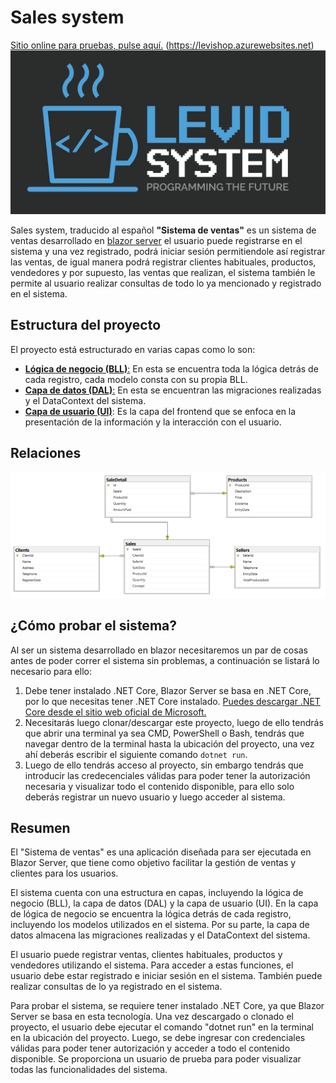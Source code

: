 # Sales system
[Sitio online para pruebas, pulse aquí.](http://levishop.azurewebsites.net "Sitio online para pruebas, pulse aquí.") (https://levishop.azurewebsites.net)
![](https://raw.githubusercontent.com/JaSsT20/SalesSyste_AP1_Levid/main/Extras/LogoSmall.jpg)

Sales system, traducido al español **"Sistema de ventas"** es un sistema de ventas desarrollado en [blazor server](httphttps://learn.microsoft.com/es-es/aspnet/core/blazor/hosting-models?view=aspnetcore-7.0#blazor-server:// "blazor server") el usuario puede registrarse en el sistema y una vez registrado, podrá iniciar sesión permitiendole así registrar las ventas, de igual manera podrá registrar clientes habituales, productos, vendedores y por supuesto, las ventas que realizan, el sistema también le permite al usuario realizar consultas de todo lo ya mencionado y registrado en el sistema.

## Estructura del proyecto
El proyecto está estructurado en varias capas como lo son:
- [**Lógica de negocio (BLL)**:](https://github.com/JaSsT20/SalesSyste_AP1_Levid/tree/main/BLL "Lógica de negocio (BLL):") En esta se encuentra toda la lógica detrás de cada registro, cada modelo consta con su propia BLL. 
- [ **Capa de datos (DAL)**:](https://github.com/JaSsT20/SalesSyste_AP1_Levid/tree/main/Data " Capa de datos (DAL):") En esta se encuentran las migraciones realizadas y el DataContext del sistema.
- [**Capa de usuario (UI)**](https://github.com/JaSsT20/SalesSyste_AP1_Levid/tree/main/Pages "Capa de usuario (UI)"): Es la capa del frontend que se enfoca en la presentación de la información y la interacción con el usuario. 
## Relaciones
![](https://raw.githubusercontent.com/JaSsT20/SalesSyste_AP1_Levid/main/Extras/DiagramaBD.png)

## ¿Cómo probar el sistema?
Al ser un sistema desarrollado en blazor necesitaremos un par de cosas antes de poder correr el sistema sin problemas, a continuación se listará lo necesario para ello:
1. Debe tener instalado .NET Core, Blazor Server se basa en .NET Core, por lo que necesitas tener .NET Core instalado. [Puedes descargar .NET Core desde el sitio web oficial de Microsoft.](https://dotnet.microsoft.com/en-us/download "Puedes descargar .NET Core desde el sitio web oficial de Microsoft.")
2. Necesitarás luego clonar/descargar este proyecto, luego de ello tendrás que abrir una terminal ya sea CMD, PowerShell o Bash, tendrás que navegar dentro de la terminal hasta la ubicación del proyecto, una vez ahí deberás escribir el siguiente comando `dotnet run`.
3. Luego de ello tendrás acceso al proyecto, sin embargo tendrás que introducir las credecenciales válidas para poder tener la autorización necesaria y visualizar todo el contenido disponible, para ello solo deberás registrar un nuevo usuario y luego acceder al sistema.

## Resumen
El "Sistema de ventas" es una aplicación diseñada para ser ejecutada en Blazor Server, que tiene como objetivo facilitar la gestión de ventas y clientes para los usuarios.

El sistema cuenta con una estructura en capas, incluyendo la lógica de negocio (BLL), la capa de datos (DAL) y la capa de usuario (UI). En la capa de lógica de negocio se encuentra la lógica detrás de cada registro, incluyendo los modelos utilizados en el sistema. Por su parte, la capa de datos almacena las migraciones realizadas y el DataContext del sistema.

El usuario puede registrar ventas, clientes habituales, productos y vendedores utilizando el sistema. Para acceder a estas funciones, el usuario debe estar registrado e iniciar sesión en el sistema. También puede realizar consultas de lo ya registrado en el sistema.

Para probar el sistema, se requiere tener instalado .NET Core, ya que Blazor Server se basa en esta tecnología. Una vez descargado o clonado el proyecto, el usuario debe ejecutar el comando "dotnet run" en la terminal en la ubicación del proyecto. Luego, se debe ingresar con credenciales válidas para poder tener autorización y acceder a todo el contenido disponible. Se proporciona un usuario de prueba para poder visualizar todas las funcionalidades del sistema.
